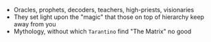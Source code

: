 - Oracles, prophets, decoders, teachers, high-priests, visionaries
- They set light upon the "magic" that those on top of hierarchy keep away from you
- Mythology, without which `Tarantino` find "The Matrix" no good
